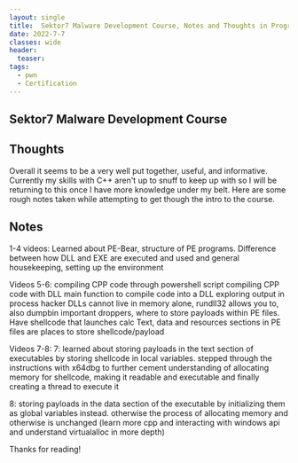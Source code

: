```yaml
---
layout: single
title:  Sektor7 Malware Development Course, Notes and Thoughts in Progress
date: 2022-7-7
classes: wide
header:
  teaser: 
tags:
  - pwn
  - Certification
--- 
```




## Sektor7 Malware Development Course 
## Thoughts
Overall it seems to be a very well put together, useful, and informative. 
Currently my skills with C++ aren't up to snuff to keep up with so I will be returning to this once I have more knowledge under my belt. 
Here are some rough notes taken while attempting to get though the intro to the course.

## Notes
1-4 videos:
Learned about PE-Bear, structure of PE programs.
Difference between how DLL and EXE are executed and used
and general housekeeping, setting up the environment

Videos 5-6:
compiling CPP code through powershell script
compiling CPP code with DLL main function to compile code into a DLL
exploring output in process hacker
DLLs cannot live in memory alone, rundll32 allows you to, also dumpbin important
droppers, where to store payloads within PE files. Have shellcode that launches calc
Text, data and resources sections in PE files are places to store shellcode/payload

Videos 7-8:
7: learned  about storing payloads in the text section of executables by storing shellcode in local variables. stepped through the instructions with x64dbg to further cement understanding of allocating memory for shellcode, making it readable and executable and finally creating a thread to execute it

8: storing payloads in the data section of the executable by initializing them as global variables instead. otherwise the process of allocating memory and otherwise is unchanged
(learn more cpp and interacting with windows api and understand virtualalloc in more depth)

Thanks for reading! 
